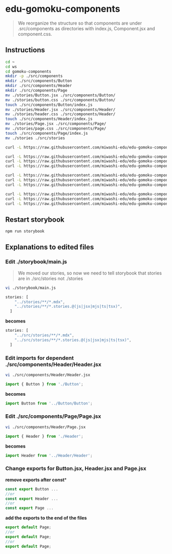 # edu-gomoku-components

> We reorganize the structure so that components are under .src/components as directories with index.js, Component.jsx and component.css.

## Instructions

```bash
cd ~
cd ws
cd gomoku-components
mkdir -p ./src/components
mkdir ./src/components/Button
mkdir ./src/components/Header
mkdir ./src/components/Page
mv ./stories/Button.jsx ./src/components/Button/
mv ./stories/button.css ./src/components/Button/
touch ./src/components/Button/index.js
mv ./stories/Header.jsx ./src/components/Header/
mv ./stories/header.css ./src/components/Header/
touch ./src/components/Header/index.js
mv ./stories/Page.jsx ./src/components/Page/
mv ./stories/page.css ./src/components/Page/
touch ./src/components/Page/index.js
mv ./stories ./src/stories

curl -L https://raw.githubusercontent.com/miwashi-edu/edu-gomoku-components/main/resources/main.js -o ./storybook/main.js

curl -L https://raw.githubusercontent.com/miwashi-edu/edu-gomoku-components/main/resources/index_button.js -o ./src/components/Button/index.js
curl -L https://raw.githubusercontent.com/miwashi-edu/edu-gomoku-components/main/resources/index_header.js -o ./src/components/Header/index.js
curl -L https://raw.githubusercontent.com/miwashi-edu/edu-gomoku-components/main/resources/index_page.js -o ./src/components/Page/index.js

curl -L https://raw.githubusercontent.com/miwashi-edu/edu-gomoku-components/main/resources/Button.jsx -o ./src/components/Button/Button.jsx
curl -L https://raw.githubusercontent.com/miwashi-edu/edu-gomoku-components/main/resources/Header.jsx -o ./src/components/Header/Header.jsx
curl -L https://raw.githubusercontent.com/miwashi-edu/edu-gomoku-components/main/resources/Page.jsx -o ./src/components/Page/Page.jsx

curl -L https://raw.githubusercontent.com/miwashi-edu/edu-gomoku-components/main/resources/Button.stories.js -o ./src/stories/Button.stories.js
curl -L https://raw.githubusercontent.com/miwashi-edu/edu-gomoku-components/main/resources/Header.stories.js -o ./src/stories/Header.stories.js
curl -L https://raw.githubusercontent.com/miwashi-edu/edu-gomoku-components/main/resources/Page.stories.js -o ./src/stories/Page.stories.js

```

## Restart storybook

```bash
npm run storybook
```

## Explanations to edited files

### Edit ./storybook/main.js

> We moved our stories, so now we need to tell storybook that stories are in ./src/stories not ./stories

```bash
vi ./storybook/main.js
```

```js
stories: [
    "../stories/**/*.mdx",
    "../stories/**/*.stories.@(js|jsx|mjs|ts|tsx)",
  ]
```
**becomes**
```js
stories: [
    "../src/stories/**/*.mdx",
    "../src/stories/**/*.stories.@(js|jsx|mjs|ts|tsx)",
  ]
```

### Edit imports for dependent ./src/components/Header/Header.jsx

```bash
vi ./src/components/Header/Header.jsx
```

```js
import { Button } from './Button';
```
**becomes**
```js
import Button from '../Button/Button';
```

### Edit ./src/components/Page/Page.jsx

```bash
vi ./src/components/Header/Page.jsx
```

```js
import { Header } from './Header';
```
**becomes**
```js
import Header from '../Header/Header';
```

### Change exports for Button.jsx, Header.jsx and Page.jsx

**remove exports after const***

```js
const export Button ...
//or
const export Header ...
//or
const export Page ...
```
**add the exports to the end of the files**

```js
export default Page;
//or
export default Page;
//or
export default Page;
```
